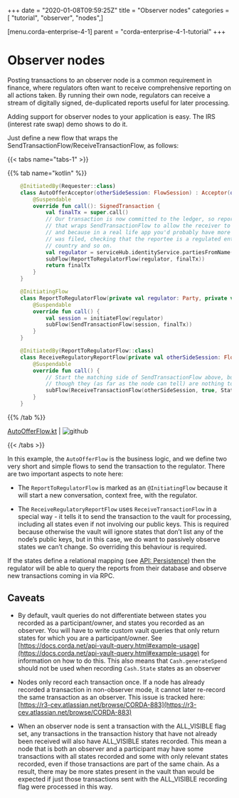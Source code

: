 +++
date = "2020-01-08T09:59:25Z"
title = "Observer nodes"
categories = [ "tutorial", "observer", "nodes",]

[menu.corda-enterprise-4-1]
parent = "corda-enterprise-4-1-tutorial"
+++



# Observer nodes

Posting transactions to an observer node is a common requirement in finance, where regulators often want
            to receive comprehensive reporting on all actions taken. By running their own node, regulators can receive a stream
            of digitally signed, de-duplicated reports useful for later processing.

Adding support for observer nodes to your application is easy. The IRS (interest rate swap) demo shows to do it.

Just define a new flow that wraps the SendTransactionFlow/ReceiveTransactionFlow, as follows:


{{< tabs name="tabs-1" >}}


{{% tab name="kotlin" %}}
```kotlin
    @InitiatedBy(Requester::class)
    class AutoOfferAcceptor(otherSideSession: FlowSession) : Acceptor(otherSideSession) {
        @Suspendable
        override fun call(): SignedTransaction {
            val finalTx = super.call()
            // Our transaction is now committed to the ledger, so report it to our regulator. We use a custom flow
            // that wraps SendTransactionFlow to allow the receiver to customise how ReceiveTransactionFlow is run,
            // and because in a real life app you'd probably have more complex logic here e.g. describing why the report
            // was filed, checking that the reportee is a regulated entity and not some random node from the wrong
            // country and so on.
            val regulator = serviceHub.identityService.partiesFromName("Regulator", true).single()
            subFlow(ReportToRegulatorFlow(regulator, finalTx))
            return finalTx
        }
    }

    @InitiatingFlow
    class ReportToRegulatorFlow(private val regulator: Party, private val finalTx: SignedTransaction) : FlowLogic<Unit>() {
        @Suspendable
        override fun call() {
            val session = initiateFlow(regulator)
            subFlow(SendTransactionFlow(session, finalTx))
        }
    }

    @InitiatedBy(ReportToRegulatorFlow::class)
    class ReceiveRegulatoryReportFlow(private val otherSideSession: FlowSession) : FlowLogic<Unit>() {
        @Suspendable
        override fun call() {
            // Start the matching side of SendTransactionFlow above, but tell it to record all visible states even
            // though they (as far as the node can tell) are nothing to do with us.
            subFlow(ReceiveTransactionFlow(otherSideSession, true, StatesToRecord.ALL_VISIBLE))
        }
    }

```
{{% /tab %}}

[AutoOfferFlow.kt](https://github.com/corda/enterprise/blob/release/ent/4.1/samples/irs-demo/cordapp/workflows-irs/src/main/kotlin/net.corda.irs/flows/AutoOfferFlow.kt) | ![github](/images/svg/github.svg "github")

{{< /tabs >}}

In this example, the `AutoOfferFlow` is the business logic, and we define two very short and simple flows to send
            the transaction to the regulator. There are two important aspects to note here:


* The `ReportToRegulatorFlow` is marked as an `@InitiatingFlow` because it will start a new conversation, context
                    free, with the regulator.


* The `ReceiveRegulatoryReportFlow` uses `ReceiveTransactionFlow` in a special way - it tells it to send the
                    transaction to the vault for processing, including all states even if not involving our public keys. This is required
                    because otherwise the vault will ignore states that don’t list any of the node’s public keys, but in this case,
                    we do want to passively observe states we can’t change. So overriding this behaviour is required.


If the states define a relational mapping (see [API: Persistence](api-persistence.md)) then the regulator will be able to query the
            reports from their database and observe new transactions coming in via RPC.


## Caveats


* By default, vault queries do not differentiate between states you recorded as a participant/owner, and states you
                        recorded as an observer. You will have to write custom vault queries that only return states for which you are a
                        participant/owner. See [https://docs.corda.net/api-vault-query.html#example-usage](https://docs.corda.net/api-vault-query.html#example-usage) for information on how to do this.
                        This also means that `Cash.generateSpend` should not be used when recording `Cash.State` states as an observer


* Nodes only record each transaction once. If a node has already recorded a transaction in non-observer mode, it cannot
                        later re-record the same transaction as an observer. This issue is tracked here:
                        [https://r3-cev.atlassian.net/browse/CORDA-883](https://r3-cev.atlassian.net/browse/CORDA-883)


* When an observer node is sent a transaction with the ALL_VISIBLE flag set, any transactions in the transaction history
                        that have not already been received will also have ALL_VISIBLE states recorded. This mean a node that is both an observer
                        and a participant may have some transactions with all states recorded and some with only relevant states recorded, even
                        if those transactions are part of the same chain. As a result, there may be more states present in the vault than would be
                        expected if just those transactions sent with the ALL_VISIBLE recording flag were processed in this way.



